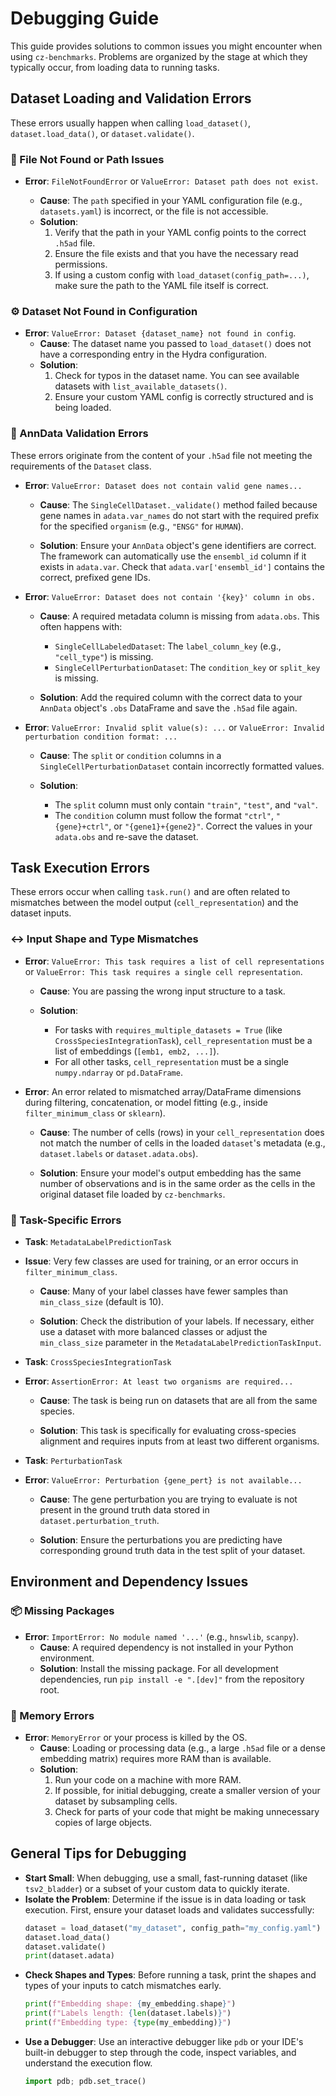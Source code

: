 # Debugging Guide

This guide provides solutions to common issues you might encounter when using `cz-benchmarks`. Problems are organized by the stage at which they typically occur, from loading data to running tasks.


## Dataset Loading and Validation Errors

These errors usually happen when calling `load_dataset()`, `dataset.load_data()`, or `dataset.validate()`.

### 📄 File Not Found or Path Issues

  - **Error**: `FileNotFoundError` or `ValueError: Dataset path does not exist`.

    - **Cause**: The `path` specified in your YAML configuration file (e.g., `datasets.yaml`) is incorrect, or the file is not accessible.
    - **Solution**:
        1.  Verify that the path in your YAML config points to the correct `.h5ad` file.
        2.  Ensure the file exists and that you have the necessary read permissions.
        3.  If using a custom config with `load_dataset(config_path=...)`, make sure the path to the YAML file itself is correct.

### ⚙️ Dataset Not Found in Configuration

  - **Error**: `ValueError: Dataset {dataset_name} not found in config`.
    - **Cause**: The dataset name you passed to `load_dataset()` does not have a corresponding entry in the Hydra configuration.
    - **Solution**:
        1.  Check for typos in the dataset name. You can see available datasets with `list_available_datasets()`.
        2.  Ensure your custom YAML config is correctly structured and is being loaded.

### 🔬 AnnData Validation Errors

These errors originate from the content of your `.h5ad` file not meeting the requirements of the `Dataset` class.

  - **Error**: `ValueError: Dataset does not contain valid gene names...`

    - **Cause**: The `SingleCellDataset._validate()` method failed because gene names in `adata.var_names` do not start with the required prefix for the specified `organism` (e.g., `"ENSG"` for `HUMAN`).

    - **Solution**: Ensure your `AnnData` object's gene identifiers are correct. The framework can automatically use the `ensembl_id` column if it exists in `adata.var`. Check that `adata.var['ensembl_id']` contains the correct, prefixed gene IDs.

  - **Error**: `ValueError: Dataset does not contain '{key}' column in obs.`

    - **Cause**: A required metadata column is missing from `adata.obs`. This often happens with:

        - `SingleCellLabeledDataset`: The `label_column_key` (e.g., `"cell_type"`) is missing.
        - `SingleCellPerturbationDataset`: The `condition_key` or `split_key` is missing.

    - **Solution**: Add the required column with the correct data to your `AnnData` object's `.obs` DataFrame and save the `.h5ad` file again.

  - **Error**: `ValueError: Invalid split value(s): ...` or `ValueError: Invalid perturbation condition format: ...`

    - **Cause**: The `split` or `condition` columns in a `SingleCellPerturbationDataset` contain incorrectly formatted values.

    - **Solution**:

        - The `split` column must only contain `"train"`, `"test"`, and `"val"`.
        - The `condition` column must follow the format `"ctrl"`, `"{gene}+ctrl"`, or `"{gene1}+{gene2}"`. Correct the values in your `adata.obs` and re-save the dataset.



## Task Execution Errors

These errors occur when calling `task.run()` and are often related to mismatches between the model output (`cell_representation`) and the dataset inputs.

### ↔️ Input Shape and Type Mismatches

  - **Error**: `ValueError: This task requires a list of cell representations` or `ValueError: This task requires a single cell representation`.

    - **Cause**: You are passing the wrong input structure to a task.

    - **Solution**:

        - For tasks with `requires_multiple_datasets = True` (like `CrossSpeciesIntegrationTask`), `cell_representation` must be a list of embeddings (`[emb1, emb2, ...]`).
        - For all other tasks, `cell_representation` must be a single `numpy.ndarray` or `pd.DataFrame`.

  - **Error**: An error related to mismatched array/DataFrame dimensions during filtering, concatenation, or model fitting (e.g., inside `filter_minimum_class` or `sklearn`).

    - **Cause**: The number of cells (rows) in your `cell_representation` does not match the number of cells in the loaded `dataset`'s metadata (e.g., `dataset.labels` or `dataset.adata.obs`).

    - **Solution**: Ensure your model's output embedding has the same number of observations and is in the same order as the cells in the original dataset file loaded by `cz-benchmarks`.

### 🎯 Task-Specific Errors

  - **Task**: `MetadataLabelPredictionTask`

  - **Issue**: Very few classes are used for training, or an error occurs in `filter_minimum_class`.

    - **Cause**: Many of your label classes have fewer samples than `min_class_size` (default is 10).

    - **Solution**: Check the distribution of your labels. If necessary, either use a dataset with more balanced classes or adjust the `min_class_size` parameter in the `MetadataLabelPredictionTaskInput`.

  - **Task**: `CrossSpeciesIntegrationTask`

  - **Error**: `AssertionError: At least two organisms are required...`

    - **Cause**: The task is being run on datasets that are all from the same species.

    - **Solution**: This task is specifically for evaluating cross-species alignment and requires inputs from at least two different organisms.

  - **Task**: `PerturbationTask`

  - **Error**: `ValueError: Perturbation {gene_pert} is not available...`

    - **Cause**: The gene perturbation you are trying to evaluate is not present in the ground truth data stored in `dataset.perturbation_truth`.

    - **Solution**: Ensure the perturbations you are predicting have corresponding ground truth data in the test split of your dataset.


## Environment and Dependency Issues

### 📦 Missing Packages

  - **Error**: `ImportError: No module named '...'` (e.g., `hnswlib`, `scanpy`).
    - **Cause**: A required dependency is not installed in your Python environment.
    - **Solution**: Install the missing package. For all development dependencies, run `pip install -e ".[dev]"` from the repository root.

### 🧠 Memory Errors

  - **Error**: `MemoryError` or your process is killed by the OS.
    - **Cause**: Loading or processing data (e.g., a large `.h5ad` file or a dense embedding matrix) requires more RAM than is available.
    - **Solution**:
        1.  Run your code on a machine with more RAM.
        2.  If possible, for initial debugging, create a smaller version of your dataset by subsampling cells.
        3.  Check for parts of your code that might be making unnecessary copies of large objects.



## General Tips for Debugging

  - **Start Small**: When debugging, use a small, fast-running dataset (like `tsv2_bladder`) or a subset of your custom data to quickly iterate.
  - **Isolate the Problem**: Determine if the issue is in data loading or task execution. First, ensure your dataset loads and validates successfully:
    ```python
    dataset = load_dataset("my_dataset", config_path="my_config.yaml")
    dataset.load_data()
    dataset.validate()
    print(dataset.adata)
    ```
  - **Check Shapes and Types**: Before running a task, print the shapes and types of your inputs to catch mismatches early.
    ```python
    print(f"Embedding shape: {my_embedding.shape}")
    print(f"Labels length: {len(dataset.labels)}")
    print(f"Embedding type: {type(my_embedding)}")
    ```
  - **Use a Debugger**: Use an interactive debugger like `pdb` or your IDE's built-in debugger to step through the code, inspect variables, and understand the execution flow.
    ```python
    import pdb; pdb.set_trace()
    ```